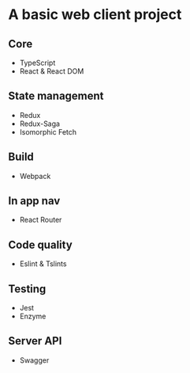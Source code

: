 # A basic web client project

## Core
- TypeScript
- React & React DOM

## State management
- Redux
- Redux-Saga
- Isomorphic Fetch 

## Build
- Webpack

## In app nav
- React Router

## Code quality
- Eslint & Tslints

## Testing
- Jest
- Enzyme

## Server API
- Swagger
